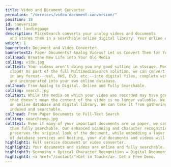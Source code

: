 ```yaml
---
title: Video and Document Converter
permalink: "/services/video-document-conversion/"
position: 18
id: conversion
layout: landingpage
description: MicroSearch converts your analog videos and documents
  and stores them in a searchable online digital library. Your online document and video conversion back office.
weight: 1
bannertext: Document and Video Converter
bannertext2: Paper Documents? Analog Videos? Let us Convert Them for You
col1head: Breathe New Life into Your Old Media
col1img: vids.jpg
col1text: Your videos aren't doing you any good sitting in storage. Move them to the
  cloud! As part of the full MultimediaSearch solution, we can convert your old videos
  in any format--reel, VHS, DVD, etc.--into digital files, complete with transcripts,
  and incorporated into your own online database.
col2head: From Analog to Digital. Online and Fully Searchable.
col2img: search.jpg
col2text: While the media on which your video was recorded may have gone out of date,
  that doesn't mean the content of the video is no longer valuable. We provide video conversion--from analog to digital--and incorporated in your MultimediaSearch site,
  an online database and digital library. We can take it from gathering dust to fully
  indexed and searchable.
col3head: From Paper Documents to Full-Text Search
col3img: searchcomp.jpg
col3text: Even if many of your important documents are on paper, we can make
  them fully searchable. Our enhanced scanning and character recognition technology
  preserves the original look of the document, while embedding a layer of fully-searchable text beneath. Combined with our decades-long experience as providers
  of database services and hosting, your old documents and videos will live on.
highlight1: Full service document or video converter.
highlight2: Your documents and videos are online and fully searchable.
highlight3: Scanning + Optical Character Recognition = Digital Documents.
highlight4: <a href="/contact/">Get in Touch</a>. Get a Free Demo.
---
```

